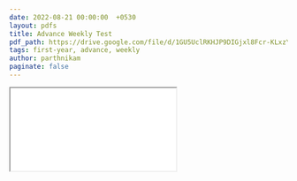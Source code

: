 ```yaml
---
date: 2022-08-21 00:00:00  +0530
layout: pdfs
title: Advance Weekly Test
pdf_path: https://drive.google.com/file/d/1GU5UclRKHJP9DIGjxl8Fcr-KLxzYQMez/preview?usp=drive_link
tags: first-year, advance, weekly
author: parthnikam
paginate: false
---
```


<iframe class="embed-pdf" src="{{ page.pdf_path }}#toolbar=0" seamless="seamless" scrolling="no" style="overflow:hidden"></iframe>
